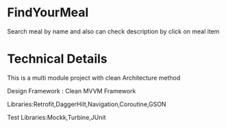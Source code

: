 # FindYourMeal
Search meal by name and also can check description by click on meal item
# Technical Details
This is a multi module project with clean Architecture method

Design Framework : Clean MVVM Framework

Libraries:Retrofit,DaggerHilt,Navigation,Coroutine,GSON

Test Libraries:Mockk,Turbine,JUnit
